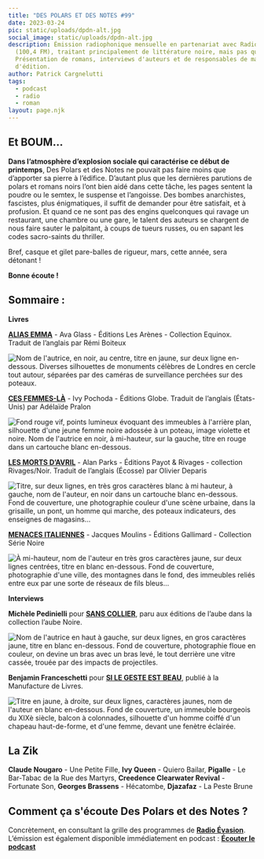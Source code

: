 ```yaml
---
title: "DES POLARS ET DES NOTES #99"
date: 2023-03-24
pic: static/uploads/dpdn-alt.jpg
social_image: static/uploads/dpdn-alt.jpg
description: Émission radiophonique mensuelle en partenariat avec Radio Évasion
  (100,4 FM), traitant principalement de littérature noire, mais pas que...
  Présentation de romans, interviews d'auteurs et de responsables de maisons
  d'édition.
author: Patrick Cargnelutti
tags:
  - podcast
  - radio
  - roman
layout: page.njk
---
```

## Et BOUM...

**Dans l’atmosphère d’explosion sociale qui caractérise ce début de printemps**, Des Polars et des Notes ne pouvait pas faire moins que d’apporter sa pierre à l’édifice. D’autant plus que les dernières parutions de polars et romans noirs l’ont bien aidé dans cette tâche, les pages sentent la poudre ou le semtex, le suspense et l’angoisse. Des bombes anarchistes, fascistes, plus énigmatiques, il suffit de demander pour être satisfait, et à profusion. Et quand ce ne sont pas des engins quelconques qui ravage un restaurant, une chambre ou une gare, le talent des auteurs se chargent de nous faire sauter le palpitant, à coups de tueurs russes, ou en sapant les codes sacro-saints du thriller.

Bref, casque et gilet pare-balles de rigueur, mars, cette année, sera détonant !

**Bonne écoute !**

## Sommaire :

**Livres**

**[ALIAS EMMA](https://arenes.fr/livre/alias-emma/)** - Ava Glass - Éditions Les Arènes - Collection Equinox.
Traduit de l’anglais par Rémi Boiteux

![Nom de l'autrice, en noir, au centre, titre en jaune, sur deux ligne en-dessous. Diverses silhouettes de monuments célèbres de Londres en cercle tout autour, séparées par des caméras de surveillance perchées sur des poteaux. ](static/uploads/alias-emma.jpeg "Alias Emma")

**[CES FEMMES-LÀ](https://editions-globe.com/ces-femmes-la/)** - Ivy Pochoda - Éditions Globe. 
Traduit de l’anglais (États-Unis) par Adélaïde Pralon

![Fond rouge vif, points lumineux évoquant des immeubles à l'arrière plan, silhouette d'une jeune femme noire adossée à un poteau, image violette et noire. Nom de l'autrice en noir, à mi-hauteur, sur la gauche, titre en rouge dans un cartouche blanc en-dessous.](static/uploads/ces-femmes-la.jpeg "Ces Femmes-là")

**[LES MORTS D’AVRIL](https://www.payot-rivages.fr/rivages/livre/les-morts-davril-9782743659073)** - Alan Parks - Éditions Payot & Rivages - collection Rivages/Noir.
Traduit de l’anglais (Écosse) par Olivier Deparis

![Titre, sur deux lignes, en très gros caractères blanc à mi hauteur, à gauche, nom de l'auteur, en noir dans un cartouche blanc en-dessous. Fond de couverture, une photographie couleur d'une scène urbaine, dans la grisaille, un pont, un homme qui marche, des poteaux indicateurs, des enseignes de magasins...](static/uploads/les-morts-d-avril.jpeg "Les Morts d'avril")

**[MENACES ITALIENNES](https://www.gallimard.fr/Catalogue/GALLIMARD/Serie-Noire/Menaces-italiennes)** - Jacques Moulins - Éditions Gallimard - Collection Série Noire

![À mi-hauteur, nom de l'auteur en très gros caractères jaune, sur deux lignes centrées, titre en blanc en-dessous. Fond de couverture, photographie d'une ville, des montagnes dans le fond, des immeubles reliés entre eux par une sorte de réseaux de fils bleus...](static/uploads/menaces-italiennes.jpg "Menaces Italiennes")

**Interviews**

**Michèle Pedinielli** pour **[SANS COLLIER](https://editionsdelaube.fr/catalogue_de_livres/sans-collier/)**, paru aux éditions de l’aube dans la collection l’aube Noire.

![Nom de l'autrice en haut à gauche, sur deux lignes, en gros caractères jaune, titre en blanc en-dessous. Fond de couverture, photographie floue en couleur, on devine un bras avec un bras levé, le tout derrière une vitre cassée, trouée par des impacts de projectiles.](static/uploads/sans-collier.jpeg "Sans Collier")

**Benjamin Franceschetti** pour **[SI LE GESTE EST BEAU](https://www.lamanufacturedelivres.com/livre/si-le-geste-est-beau)**, publié à la Manufacture de Livres.

![Titre en jaune, à droite, sur deux lignes, caractères jaunes, nom de l'auteur en blanc en-dessous. Fond de couverture, un immeuble bourgeois du XIXè siècle, balcon à colonnades, silhouette d'un homme coiffé d'un chapeau haut-de-forme, et d'une femme, devant une fenètre éclairée.](static/uploads/si-le-geste-est-beau.jpeg "Si le geste est beau")

## La Zik

**Claude Nougaro** - Une Petite Fille, **Ivy Queen** - Quiero Bailar, **Pigalle** - Le Bar-Tabac de la Rue des Martyrs, **Creedence Clearwater Revival** - Fortunate Son, **Georges Brassens** - Hécatombe, **Djazafaz** - La Peste Brune

## Comment ça s'écoute Des Polars et des Notes ?

Concrètement, en consultant la grille des programmes de **[Radio Évasion](https://www.radioevasion.net/)**. L’émission est également disponible immédiatement en podcast :
**[Écouter le podcast](https://www.radioevasion.net/2023/03/24/des-polars-et-des-notes-99-et-boom/)**